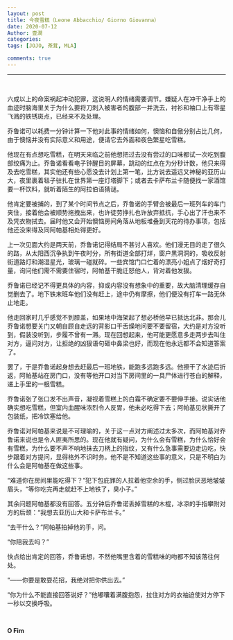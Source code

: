```yaml
---
layout: post
title: 今夜雪糕（Leone Abbacchio/ Giorno Giovanna）
date: 2020-07-12
Author: 壹澗
categories: 
tags: [JOJO, 茶茸, MLA]

comments: true
--- 
```


***

<br/>

六成以上的命案祸起冲动犯罪，这说明人的情绪需要调节。嫌疑人在冲干净手上的血迹时脑海里关于为什么要将刀刺入被害者的腹部一并洗去，衬衫和袖口上有零星飞溅的铁锈斑点，已经来不及处理。

乔鲁诺可以耗费一分钟计算一下他对此事的情绪如何，懊恼和自傲分别占比几何，由于懊恼并没有实际意义和用途，便请它去外面和夜色繁星吃雪糕。

他现在有点想吃雪糕，在明天来临之前他想把过去没有尝过的口味都试一次吃到腹部绞痛为止。乔鲁诺看看电子钟醒目的屏幕，跳动的红点在为分秒计数，他只来得及去吃雪糕，其实他还有些心愿没去计划上第一笔，比方说去遥远又神秘的亚历山大，夜里裹着毯子驻扎在世界第一座灯塔脚下；或者去卡萨布兰卡随便找一家酒馆要一杯饮料，就听着陌生的阿拉伯语猜谜。

他肯定要被捕的，到了某个时间节点之后，乔鲁诺的手臂会被最后一班列车的车门夹住，接着他会被顺势拖拽出来，也许徒劳挣扎也许放弃抵抗，手心出了汗也来不及凭衣物拭去。届时他又会开始懊恼房间角落从地板堆叠到天花的待办事项，包括他还没来得及同阿帕基相处得更好。

上一次见面大约是两天前，乔鲁诺记得结局不甚讨人喜欢。他们漫无目的走了很久的路，从太阳西沉争执到午夜时分，所有街道全部打烊，窗户黑洞洞的，吸收反射街道路灯和潮湿星光，玻璃一碰就碎。一些宾馆门口伫着的漂亮小姐点了烟好奇打量，询问他们需不需要住宿时，阿帕基干脆迁怒他人，背对着他发狠。

乔鲁诺已经记不得更具体的内容，抑或内容没有想象中的重要，故大脑清理缓存自觉删去了。地下铁末班车他们没有赶上，途中仍有摩擦，他们便没有打车一路无休止地走。

他走回家时几乎感觉不到膝盖，如果地中海架起了想必桥他早已抵达北非。那会儿乔鲁诺想要关门又朝自顾自走远的背影口干舌燥地问要不要留宿，大约是对方没听到，假装没听到，步履不曾有一滞。现在回想起来，他可能更愿意多走两步去叫住对方，逼问对方，让拒绝的凶狠语句砸中鼻梁也好，而现在他永远都不会知道答案了。

罢了，于是乔鲁诺起身想去赶最后一班地铁，能跑多远跑多远。他擦干了水迹后折返，阿帕基站在房门口，没有等他开口对当下房间里的一具尸体进行苍白的解释，递上手里的一根雪糕。

乔鲁诺张了张口发不出声音，凝视着雪糕上的白霜不确定要不要伸手接。说实话他确实想吃雪糕，但室内血腥味浓烈令人反胃，他未必吃得下去；阿帕基见状撕开了包装纸，把冷饮塞给他。

乔鲁诺对阿帕基来说是不可理喻的，关于这一点对方阐述过太多次，而阿帕基对乔鲁诺来说也是令人匪夷所思的。现在他就有疑问，为什么会有雪糕，为什么恰好会有雪糕，为什么要不声不响地抹去刀柄上的指纹，又有什么急事需要边走边吃，快步跟着对方提问，显得格外不识时务。他不是不知道这些事的意义，只是不明白为什么会是阿帕基在做这些事。

“难道你在房间里能吃得下？”犯下包庇罪的人拉着他空余的手，侧过脸厌恶地皱皱眉头，“等你吃完再走就赶不上地铁了，臭小子。”

其余问题阿帕基都没有回答。五分钟后乔鲁诺丢掉雪糕的木棍，冰凉的手指攀附对方的后颈：“我想去亚历山大和卡萨布兰卡。”

“去干什么？”阿帕基拍掉他的手，问。

“你陪我去吗？”

快点给出肯定的回答，乔鲁诺想，不然他嘴里含着的雪糕味的吻都不知该落往何处。

“——你要是敢耍花招，我绝对把你供出去。”

“你为什么不能直接回答说好？”他嘟囔着满腹抱怨，拉住对方的衣袖迫使对方停下一秒以交换呼吸。

<br/>

**O Fim**